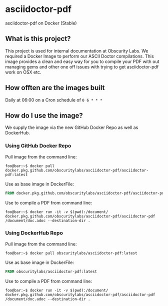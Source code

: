 # asciidoctor-pdf
asciidoctor-pdf on Docker (Stable)

## What is this project?
This project is used for internal documentation at Obscurity Labs. We required a Docker Image to perform our ASCII Doctor compilations. This image provides a clean and easy way for you to compile your PDF with out managing gems and other one off issues with trying to get asciidoctor-pdf work on OSX etc.

## How offten are the images built
Daily at 06:00 on a Cron schedule of `0 6 * * *`

## How do I use the image?
We supply the image via the new GitHub Docker Repo as well as DockerHub.

### Using GitHub Docker Repo
Pull image from the command line:
```console
foo@bar:~$ docker pull docker.pkg.github.com/obscuritylabs/asciidoctor-pdf/asciidoctor-pdf:latest
```
Use as base image in DockerFile:
```Dockerfile
FROM docker.pkg.github.com/obscuritylabs/asciidoctor-pdf/asciidoctor-pdf:latest
```
Use to compile a PDF from command line:
```console
foo@bar:~$ docker run -it -v $(pwd):/document/ docker.pkg.github.com/obscuritylabs/asciidoctor-pdf/asciidoctor-pdf /document/doc.adoc --destination-dir .
```

### Using DockerHub Repo
Pull image from the command line:
```console
foo@bar:~$ docker pull obscuritylabs/asciidoctor-pdf:latest
```
Use as base image in DockerFile:
```Dockerfile
FROM obscuritylabs/asciidoctor-pdf:latest
```
Use to compile a PDF from command line:
```console
foo@bar:~$ docker run -it -v $(pwd):/document/ docker.pkg.github.com/obscuritylabs/asciidoctor-pdf/asciidoctor-pdf /document/doc.adoc --destination-dir .
```
